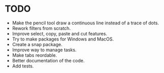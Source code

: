 # TODO
- Make the pencil tool draw a continuous line instead of a trace of dots.
- Rework filters from scratch.
- Improve select, copy, paste and cut features.
- Try to make packages for Windows and MacOS.
- Create a snap package.
- Improve way to manage tasks.
- Make tabs reordable.
- Better documentation of the code.
- Add tests.
